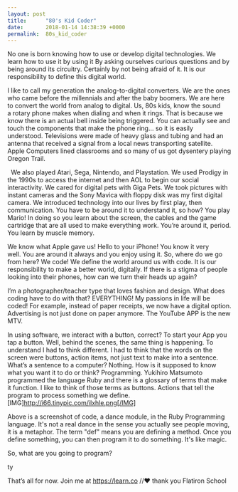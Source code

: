 ```yaml
---
layout: post
title:      "80's Kid Coder"
date:       2018-01-14 14:38:39 +0000
permalink:  80s_kid_coder
---
```



No one is born knowing how to use or develop digital technologies. We learn how to use it by using it By asking ourselves curious questions and by being around its circuitry. Certainly by not being afraid of it. It is our responsibility to define this digital world.

I like to call my generation the analog-to-digital converters. We are the ones who came before the millennials and after the baby boomers. We are here to convert the world from analog to digital. Us, 80s kids, know the sound a rotary phone makes when dialing and when it rings. That is because we know there is an actual bell inside being triggered. You can actually see and touch the components that make the phone ring… so it is easily understood. Televisions were made of heavy glass and tubing and had an antenna that received a signal from a local news transporting satellite. Apple Computers lined classrooms and so many of us got dysentery playing Oregon Trail.​​

 
We also played Atari, Sega, Nintendo, and Playstation. We used Prodigy in the 1990s to access the internet and then AOL to begin our social interactivity. We cared for digital pets with Giga Pets. We took pictures with instant cameras and the Sony Mavica with floppy disk was my first digital camera. We introduced technology into our lives by first play, then communication. You have to be around it to understand it, so how? You play Mario! In doing so you learn about the screen, the cables and the game cartridge that are all used to make everything work. You’re around it, period. You learn by muscle memory. 

We know what Apple gave us! Hello to your iPhone! You know it very well. You are around it always and you enjoy using it. So, where do we go from here? We code! We define the world around us with code. It is our responsibility to make a better world, digitally. If there is a stigma of people looking into their phones, how can we turn their heads up again?

I’m a photographer/teacher type that loves fashion and design. What does coding have to do with that? EVERYTHING! My passions in life will be coded! For example, instead of paper receipts, we now have a digital option. Advertising is not just done on paper anymore. The YouTube APP is the new MTV. 

In using software, we interact with a button, correct? To start your App you tap a button. Well, behind the scenes, the same thing is happening. To understand I had to think different. I had to think that the words on the screen were buttons, action items, not just text to make into a sentence. What’s a sentence to a computer? Nothing. How is it supposed to know what you want it to do or think? Programming. Yukihiro Matsumoto programmed the language Ruby and there is a glossary of terms that make it function. I like to think of those terms as buttons. Actions that tell the program to process something we define. 
​​
[IMG]http://i66.tinypic.com/ilxhle.png[/IMG] 
​​

Above is a screenshot of code, a dance module, in the Ruby Programming language. It's not a real dance in the sense you actually see people moving, it is a metaphor. The term "def" means you are defining a method. Once you define something, you can then program it to do something. It's like magic.

So, what are you going to program?




ty

That’s all for now. Join me at https://learn.co //♥︎ thank you Flatiron School
